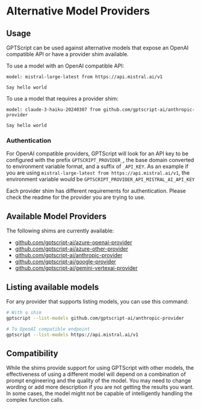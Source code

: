 # Alternative Model Providers


## Usage

GPTScript can be used against alternative models that expose an OpenAI compatible API or have a provider shim available.

To use a model with an OpenAI compatible API:

```gptscript
model: mistral-large-latest from https://api.mistral.ai/v1

Say hello world
```

To use a model that requires a provider shim:

```gptscript
model: claude-3-haiku-20240307 from github.com/gptscript-ai/anthropic-provider

Say hello world
```

### Authentication

For OpenAI compatible providers, GPTScript will look for an API key to be configured with the prefix `GPTSCRIPT_PROVIDER_`, the base domain converted to environment variable format, and a suffix of `_API_KEY`.
As an example if you are using `mistral-large-latest from https://api.mistral.ai/v1`, the environment variable would be `GPTSCRIPT_PROVIDER_API_MISTRAL_AI_API_KEY`

Each provider shim has different requirements for authentication. Please check the readme for the provider you are trying to use.

## Available Model Providers

The following shims are currently available:
* [github.com/gptscript-ai/azure-openai-provider](https://github.com/gptscript-ai/azure-openai-provider)
* [github.com/gptscript-ai/azure-other-provider](https://github.com/gptscript-ai/azure-other-provider)
* [github.com/gptscript-ai/anthropic-provider](https://github.com/gptscript-ai/anthropic-provider)
* [github.com/gptscript-ai/google-provider](https://github.com/gptscript-ai/google-provider)
* [github.com/gptscript-ai/gemini-vertexai-provider](https://github.com/gptscript-ai/gemini-vertexai-provider)

## Listing available models

For any provider that supports listing models, you can use this command:

```bash
# With a shim
gptscript --list-models github.com/gptscript-ai/anthropic-provider

# To OpenAI compatible endpoint
gptscript --list-models https://api.mistral.ai/v1
```


## Compatibility

While the shims provide support for using GPTScript with other models, the effectiveness of using a
different model will depend on a combination of prompt engineering and the quality of the model. You may need to change
wording or add more description if you are not getting the results you want. In some cases, the model might not be
capable of intelligently handling the complex function calls.
